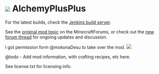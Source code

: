 ![](http://jakimfett.com/minechem_alchemy_banner.jpg)
AlchemyPlusPlus
==================

For the latest builds, check the [Jenkins build server](http://mc.picraft.com/build/job/Alchemy++/).

See the [original mod topic](http://www.minecraftforum.net/topic/1909298-162152forge-alchemy-get-drunk-in-the-lab/) on the MinecraftForums, or check out the [new forum thread](http://goo.gl/vryzC4) for ongoing updates and discussion.

I got permission form @mokonaDesu to take over the mod.
![](https://raw.githubusercontent.com/jakimfett/AlchemyPlusPlus/master/alchemypluspluspermission.png)

@todo - Add mod information, with crafting recipes, etc here.

See license.txt for licensing info.
